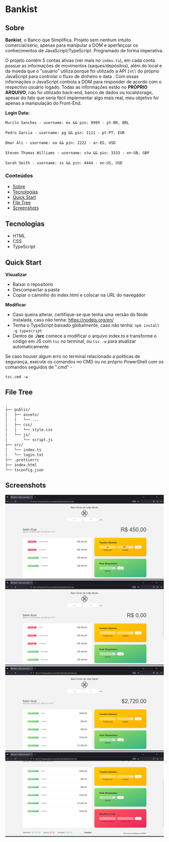 # Bankist

## Sobre
**Bankist**, o Banco que Simplifica. Projeto sem nenhum intuito comercial/sério, apenas para manipular a DOM e aperfeiçoar os conhecimentos de JavaScript/TypeScript. 
Programado de forma imperativa. 

O projeto contém 5 contas ativas (ver mais no `index.ts`), em cada conta possue as informações de movimentos (saques/depósitos), além 
do local e da moeda que o "usuário" utiliza porque foi utilizado a API `Intl` do próprio JavaScript para controlar o fluxo de dinheiro e data . Com essas 
informações o JavaScript controla a DOM para responder de acordo com o respectivo usuário logado. Todas as informações estão no **PRÓPRIO ARQUIVO**, não 
foi utilizado back-end, banco de dados ou localstorage, apesar do fato que seria fácil implementar algo mais real, meu objetivo foi apenas a 
manipulação do Front-End.

**Login Data:**
```
Murilo Sanches - username: ms && pin: 9999 - pt-BR, BRL

Pedro Garcia - username: pg && pin: 1111 - pt-PT, EUR

Omar Ali - username: oa && pin: 2222 - ar-EG, USD

Steven Thomas Williams - username: stw && pin: 3333 - en-GB, GBP 

Sarah Smith - username: ss && pin: 4444 - en-US, USD 
```

### Conteúdos  
* [Sobre](#sobre)  
* [Tecnologias](#tecnologias)  
* [Quick Start](#quick-start)  
* [File Tree](#file-tree)  
* [Screenshots](#screenshots)  

## Tecnologias
* HTML
* CSS
* TypeScript

## Quick Start
**Visualizar**
* Baixar o repositório
* Descompactar a pasta
* Copiar o caminho do index.html e colocar na URL do navegador

**Modificar**
* Caso queira alterar, certifique-se que tenha uma versão do Node instalada, caso não tenha: https://nodejs.org/en/
* Tenha o TypeScript baixado globalmente, caso não tenha: `npm install -g typescript`
* Dentro de **./src** comece a modificar o arquivo index.ts e transforme o código em JS com `tsc` no terminal, ou `tsc -w` para atualizar automaticamente

Se caso houver algum erro no terminal relacionado a políticas de segurança, execute os comandos no CMD ou no próprio PowerShell com os comandos seguidos de 
".cmd" - 
```
tsc.cmd -w
```

## File Tree
```
.
├── public/
│   ├── assets/
│   │   └── ...
│   ├── css/
│   │   └── style.css
│   └── js/
│       └── script.js
├── src/
│   └── index.ts
│   └── login.txt
├── .prettierrc
├── index.html
└── tsconfig.json
```

## Screenshots
!["jogo em andamento... screenshot"](.github/bankist1.png)
!["jogo em andamento... screenshot"](.github/bankist2.png)
!["jogo em andamento... screenshot"](.github/bankist3.png)
!["jogo em andamento... screenshot"](.github/bankist4.png)
